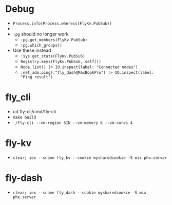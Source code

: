 # Debug

- `Process.info(Process.whereis(FlyKv.PubSub))`
- 
- `:pg` should no longer work
  - `:pg.get_members(FlyKv.PubSub)`
  - `:pg.which_groups()`
- Use these instead
  - `:sys.get_state(FlyKv.PubSub)`
  - `Registry.keys(FlyKv.PubSub, self())`
  - `Node.list() |> IO.inspect(label: "Connected nodes")`
  - `:net_adm.ping(:"fly_dash@MacBookPro") |> IO.inspect(label: "Ping result")`

# fly_cli
- cd fly-cli/cmd/fly-cli
- `make build`
- `./fly-cli --vm-region SIN --vm-memory 6 --vm-cores 4 `

# fly-kv
- `clear; iex --sname fly_kv --cookie mysharedcookie -S mix phx.server `

# fly-dash
- `clear; iex --sname fly_dash --cookie mysharedcookie -S mix phx.server `

